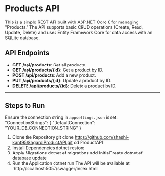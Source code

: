 # Products API
This is a simple REST API built with ASP.NET Core 8 for managing "Products." The API supports basic CRUD operations (Create, Read, Update, Delete) and uses Entity Framework Core for data access with an SQLite database.

## API Endpoints
- **GET /api/products**: Get all products.
- **GET /api/products/{id}**: Get a product by ID.
- **POST /api/products**: Add a new product.
- **PUT /api/products/{id}**: Update a product by ID.
- **DELETE /api/products/{id}**: Delete a product by ID.

---

## Steps to Run
   Ensure the connection string in `appsettings.json` is set:
       "ConnectionStrings": {
         "DefaultConnection": "YOUR_DB_CONNECTION_STRING"
       }

   1. Clone the Repository
      git clone https://github.com/shashi-kant95/ShgardiProductAPI.git
      cd ProductAPI
   2. Install Dependencies
      dotnet restore
   3. Apply Migrations
      dotnet ef migrations add InitialCreate
      dotnet ef database update
   4. Run the Application
      dotnet run
   The API will be available at `http://localhost:5057/swagger/index.html


